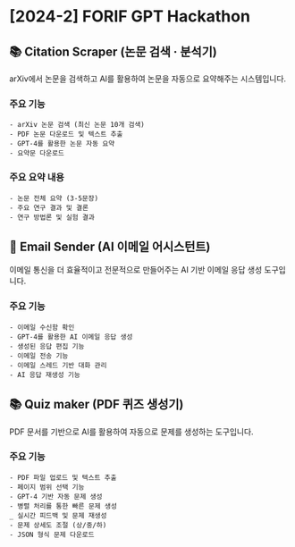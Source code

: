 # [2024-2] FORIF GPT Hackathon

## 📚 Citation Scraper (논문 검색 · 분석기)
arXiv에서 논문을 검색하고 AI를 활용하여 논문을 자동으로 요약해주는 시스템입니다.

### **주요 기능**

    - arXiv 논문 검색 (최신 논문 10개 검색)
    - PDF 논문 다운로드 및 텍스트 추출
    - GPT-4를 활용한 논문 자동 요약
    - 요약문 다운로드

### **주요 요약 내용**
    - 논문 전체 요약 (3-5문장)
    - 주요 연구 결과 및 결론
    - 연구 방법론 및 실험 결과




## 📧 Email Sender (AI 이메일 어시스턴트)
이메일 통신을 더 효율적이고 전문적으로 만들어주는 AI 기반 이메일 응답 생성 도구입니다.

### **주요 기능**

    - 이메일 수신함 확인
    - GPT-4를 활용한 AI 이메일 응답 생성
    - 생성된 응답 편집 기능
    - 이메일 전송 기능
    - 이메일 스레드 기반 대화 관리
    - AI 응답 재생성 기능

## 📚 Quiz maker (PDF 퀴즈 생성기)
PDF 문서를 기반으로 AI를 활용하여 자동으로 문제를 생성하는 도구입니다.

###  **주요 기능**
    - PDF 파일 업로드 및 텍스트 추출
    - 페이지 범위 선택 기능
    - GPT-4 기반 자동 문제 생성
    - 병렬 처리를 통한 빠른 문제 생성
    _ 실시간 피드백 및 문제 재생성
    - 문제 상세도 조절 (상/중/하)
    - JSON 형식 문제 다운로드
